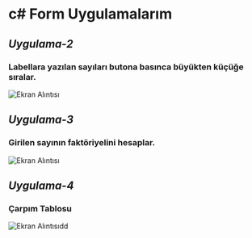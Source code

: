 # c# Form Uygulamalarım


## ***Uygulama-2***
### Labellara yazılan sayıları butona basınca büyükten küçüğe sıralar.
![Ekran Alıntısı](https://user-images.githubusercontent.com/89014002/144636176-ffb5a9d0-403e-40e1-8c27-f530297444de.PNG)

## ***Uygulama-3***
### Girilen sayının faktöriyelini hesaplar.
![Ekran Alıntısı](https://user-images.githubusercontent.com/89014002/144636724-94ac8675-8361-4992-9899-61a7b7ebbe27.PNG)


## ***Uygulama-4***
### Çarpım Tablosu
![Ekran Alıntısıdd](https://user-images.githubusercontent.com/89014002/144638932-7eb68c8b-559d-45f0-a824-a304aa4570c0.PNG)
